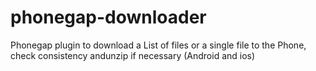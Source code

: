 # phonegap-downloader
Phonegap plugin to download a List of files or a single file to the Phone, check consistency andunzip if necessary (Android and ios)

